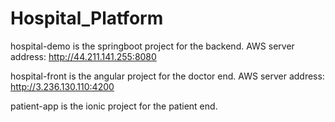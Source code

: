# Hospital_Platform

hospital-demo is the springboot project for the backend. AWS server address: http://44.211.141.255:8080

hospital-front is the angular project for the doctor end. AWS server address: http://3.236.130.110:4200

patient-app is the ionic project for the patient end.
